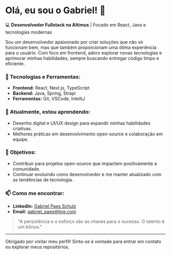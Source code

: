 # Olá, eu sou o Gabriel! 👋

💻 **Desenvolvedor Fullstack na Altimus** | Focado em React, Java e tecnologias modernas

Sou um desenvolvedor apaixonado por criar soluções que não só funcionam bem, mas que também proporcionam uma ótima experiência para o usuário. Com foco em frontend, adoro explorar novas tecnologias e aprimorar minhas habilidades, sempre buscando entregar código limpo e eficiente.

### 🚀 Tecnologias e Ferramentas:
- **Frontend:** React, Next.js, TypeScript
- **Backend:** Java, Spring, Strapi
- **Ferramentas:** Git, VSCode, IntelliJ

### 🌱 Atualmente, estou aprendendo:
- Desenho digital e UI/UX design para expandir minhas habilidades criativas.
- Melhores práticas em desenvolvimento open-source e colaboração em equipe.

### 🎯 Objetivos:
- Contribuir para projetos open-source que impactem positivamente a comunidade.
- Continuar evoluindo como desenvolvedor e me manter atualizado com as tendências de tecnologia.

### 📫 Como me encontrar:
- **LinkedIn:** [Gabriel Paes Schulz](https://www.linkedin.com/in/gabrielpaesschulz/)
- **Email:** [gabriel_paes@live.com](mailto:gabriel_paes@live.com)

> "A persistência e o esforço são as chaves para o sucesso. O talento é um bônus."

---

Obrigado por visitar meu perfil! Sinta-se à vontade para entrar em contato ou explorar meus repositórios.
